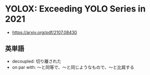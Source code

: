 # YOLOX: Exceeding YOLO Series in 2021

- https://arxiv.org/pdf/2107.08430

## 英単語
- decoupled: 切り離された
- on par with: 〜と同等で、〜と同じようなもので、〜と比肩する